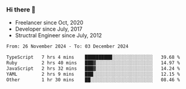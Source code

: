 ### Hi there 👋

- Freelancer since Oct, 2020
- Developer since July, 2017
- Structral Engineer since July, 2012

<!--START_SECTION:waka-->

```txt
From: 26 November 2024 - To: 03 December 2024

TypeScript   7 hrs 4 mins    ██████████░░░░░░░░░░░░░░░   39.68 %
Ruby         2 hrs 40 mins   ███▓░░░░░░░░░░░░░░░░░░░░░   14.97 %
JavaScript   2 hrs 32 mins   ███▓░░░░░░░░░░░░░░░░░░░░░   14.24 %
YAML         2 hrs 9 mins    ███░░░░░░░░░░░░░░░░░░░░░░   12.15 %
Other        1 hr 30 mins    ██░░░░░░░░░░░░░░░░░░░░░░░   08.46 %
```

<!--END_SECTION:waka-->
